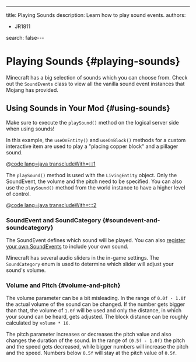 ---
title: Playing Sounds
description: Learn how to play sound events.
authors:
  - JR1811

search: false---

# Playing Sounds {#playing-sounds}

Minecraft has a big selection of sounds which you can choose from. Check out the `SoundEvents` class to view all the vanilla sound event instances that Mojang has provided.

## Using Sounds in Your Mod {#using-sounds}

Make sure to execute the `playSound()` method on the logical server side when using sounds!

In this example, the `useOnEntity()` and `useOnBlock()` methods for a custom interactive item are used to play a "placing copper block" and a pillager sound.

@[code lang=java transcludeWith=:::1](@/reference/1.21/src/main/java/com/example/docs/item/custom/CustomSoundItem.java)

The `playSound()` method is used with the `LivingEntity` object. Only the SoundEvent, the volume and the pitch need to be specified. You can also use the `playSound()` method from the world instance to have a higher level of control.

@[code lang=java transcludeWith=:::2](@/reference/1.21/src/main/java/com/example/docs/item/custom/CustomSoundItem.java)

### SoundEvent and SoundCategory {#soundevent-and-soundcategory}

The SoundEvent defines which sound will be played. You can also [register your own SoundEvents](./custom) to include your own sound.

Minecraft has several audio sliders in the in-game settings. The `SoundCategory` enum is used to determine which slider will adjust your sound's volume.

### Volume and Pitch {#volume-and-pitch}

The volume parameter can be a bit misleading. In the range of `0.0f - 1.0f` the actual volume of the sound can be changed. If the number gets bigger than that, the volume of `1.0f` will be used and only the distance, in which your sound can be heard, gets adjusted. The block distance can be roughly calculated by `volume * 16`.

The pitch parameter increases or decreases the pitch value and also changes the duration of the sound. In the range of `(0.5f - 1.0f)` the pitch and the speed gets decreased, while bigger numbers will increase the pitch and the speed. Numbers below `0.5f` will stay at the pitch value of `0.5f`.
